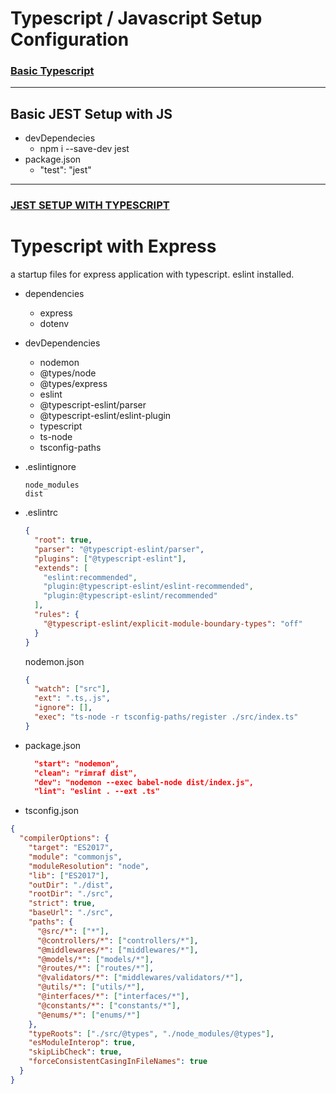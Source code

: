 # Typescript / Javascript Setup Configuration

### [Basic Typescript](https://github.com/kcam031892/JS-TS-Setup-Files/tree/main/typescript)

---

## Basic JEST Setup with JS

- devDependecies
  - npm i --save-dev jest
- package.json
  - "test": "jest"

---

### [JEST SETUP WITH TYPESCRIPT](https://github.com/kcam031892/JS-TS-Setup-Files/tree/main/ts-with-jest)

# Typescript with Express

a startup files for express application with typescript.
eslint installed.

- dependencies
  - express
  - dotenv
- devDependencies

  - nodemon
  - @types/node
  - @types/express
  - eslint
  - @typescript-eslint/parser
  - @typescript-eslint/eslint-plugin
  - typescript
  - ts-node
  - tsconfig-paths

- .eslintignore

  ```
  node_modules
  dist
  ```

- .eslintrc

  ```json
  {
    "root": true,
    "parser": "@typescript-eslint/parser",
    "plugins": ["@typescript-eslint"],
    "extends": [
      "eslint:recommended",
      "plugin:@typescript-eslint/eslint-recommended",
      "plugin:@typescript-eslint/recommended"
    ],
    "rules": {
      "@typescript-eslint/explicit-module-boundary-types": "off"
    }
  }
  ```

  nodemon.json

  ```json
  {
    "watch": ["src"],
    "ext": ".ts,.js",
    "ignore": [],
    "exec": "ts-node -r tsconfig-paths/register ./src/index.ts"
  }
  ```

- package.json

  ```json
    "start": "nodemon",
    "clean": "rimraf dist",
    "dev": "nodemon --exec babel-node dist/index.js",
    "lint": "eslint . --ext .ts"
  ```

- tsconfig.json

```json
{
  "compilerOptions": {
    "target": "ES2017",
    "module": "commonjs",
    "moduleResolution": "node",
    "lib": ["ES2017"],
    "outDir": "./dist",
    "rootDir": "./src",
    "strict": true,
    "baseUrl": "./src",
    "paths": {
      "@src/*": ["*"],
      "@controllers/*": ["controllers/*"],
      "@middlewares/*": ["middlewares/*"],
      "@models/*": ["models/*"],
      "@routes/*": ["routes/*"],
      "@validators/*": ["middlewares/validators/*"],
      "@utils/*": ["utils/*"],
      "@interfaces/*": ["interfaces/*"],
      "@constants/*": ["constants/*"],
      "@enums/*": ["enums/*"]
    },
    "typeRoots": ["./src/@types", "./node_modules/@types"],
    "esModuleInterop": true,
    "skipLibCheck": true,
    "forceConsistentCasingInFileNames": true
  }
}
```
